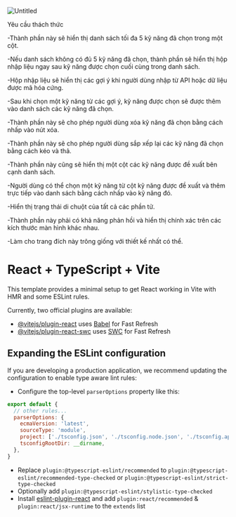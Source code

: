 
![Untitled](https://github.com/user-attachments/assets/1857ad91-61de-462b-b05c-f1dc896a6587)


Yêu cầu thách thức

-Thành phần này sẽ hiển thị danh sách tối đa 5 kỹ năng đã chọn trong một cột.

-Nếu danh sách không có đủ 5 kỹ năng đã chọn, thành phần sẽ hiển thị hộp nhập liệu ngay sau kỹ năng được chọn cuối cùng trong danh sách.

-Hộp nhập liệu sẽ hiển thị các gợi ý khi người dùng nhập từ API hoặc dữ liệu được mã hóa cứng.

-Sau khi chọn một kỹ năng từ các gợi ý, kỹ năng được chọn sẽ được thêm vào danh sách các kỹ năng đã chọn.

-Thành phần này sẽ cho phép người dùng xóa kỹ năng đã chọn bằng cách nhấp vào nút xóa.

-Thành phần này sẽ cho phép người dùng sắp xếp lại các kỹ năng đã chọn bằng cách kéo và thả.

-Thành phần này cũng sẽ hiển thị một cột các kỹ năng được đề xuất bên cạnh danh sách.

-Người dùng có thể chọn một kỹ năng từ cột kỹ năng được đề xuất và thêm trực tiếp vào danh sách bằng cách nhấp vào kỹ năng đó.

-Hiển thị trạng thái di chuột của tất cả các phần tử.

-Thành phần này phải có khả năng phản hồi và hiển thị chính xác trên các kích thước màn hình khác nhau.

-Làm cho trang đích này trông giống với thiết kế nhất có thể.
      
# React + TypeScript + Vite

This template provides a minimal setup to get React working in Vite with HMR and some ESLint rules.

Currently, two official plugins are available:

- [@vitejs/plugin-react](https://github.com/vitejs/vite-plugin-react/blob/main/packages/plugin-react/README.md) uses [Babel](https://babeljs.io/) for Fast Refresh
- [@vitejs/plugin-react-swc](https://github.com/vitejs/vite-plugin-react-swc) uses [SWC](https://swc.rs/) for Fast Refresh

## Expanding the ESLint configuration

If you are developing a production application, we recommend updating the configuration to enable type aware lint rules:

- Configure the top-level `parserOptions` property like this:

```js
export default {
  // other rules...
  parserOptions: {
    ecmaVersion: 'latest',
    sourceType: 'module',
    project: ['./tsconfig.json', './tsconfig.node.json', './tsconfig.app.json'],
    tsconfigRootDir: __dirname,
  },
}
```

- Replace `plugin:@typescript-eslint/recommended` to `plugin:@typescript-eslint/recommended-type-checked` or `plugin:@typescript-eslint/strict-type-checked`
- Optionally add `plugin:@typescript-eslint/stylistic-type-checked`
- Install [eslint-plugin-react](https://github.com/jsx-eslint/eslint-plugin-react) and add `plugin:react/recommended` & `plugin:react/jsx-runtime` to the `extends` list
